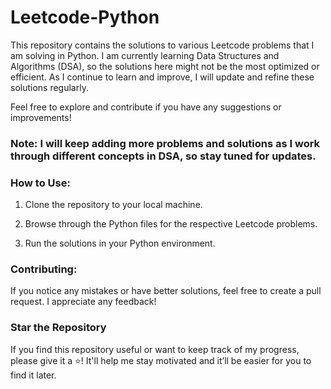 # Leetcode-Python

This repository contains the solutions to various Leetcode problems that I am solving in Python. I am currently learning Data Structures and Algorithms (DSA), so the solutions here might not be the most optimized or efficient. As I continue to learn and improve, I will update and refine these solutions regularly.

Feel free to explore and contribute if you have any suggestions or improvements!

### Note: I will keep adding more problems and solutions as I work through different concepts in DSA, so stay tuned for updates.

### How to Use:

1. Clone the repository to your local machine.

2. Browse through the Python files for the respective Leetcode problems.

3. Run the solutions in your Python environment.


### Contributing:

If you notice any mistakes or have better solutions, feel free to create a pull request. I appreciate any feedback!

### Star the Repository

If you find this repository useful or want to keep track of my progress, please give it a ⭐! It'll help me stay motivated and it’ll be easier for you to find it later.
